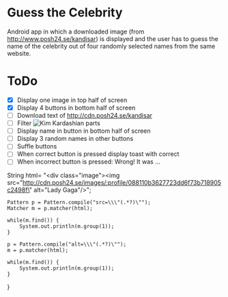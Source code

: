 # Guess the Celebrity
Android app in which a downloaded image (from http://www.posh24.se/kandisar) 
is displayed and the user has to guess the name of the celebrity out of four
randomly selected names from the same website.

# ToDo
- [x] Display one image in top half of screen
- [x] Display 4 buttons in bottom half of screen
- [ ] Download text of http://cdn.posh24.se/kandisar
- [ ] Filter <img src="http://cdn.posh24.se/images/:profile/0c0a0c119a1d107c149fabd0eb559d229" alt="Kim Kardashian"/> parts
- [ ] Display name in button in bottom half of screen
- [ ] Display 3 random names in other buttons
- [ ] Suffle buttons
- [ ] When correct button is pressed display toast with correct
- [ ] When incorrect button is pressed: Wrong! It was ...

 String html= "<div class=\"image\"><img src=\"http://cdn.posh24.se/images/:profile/088110b3627723dd6f73b718905c2498f\" alt=\"Lady Gaga\"/></div>";
    
    Pattern p = Pattern.compile("src=\\\"(.*?)\"");
    Matcher m = p.matcher(html);
    
    while(m.find()) {
    	System.out.println(m.group(1));
    }
    
    p = Pattern.compile("alt=\\\"(.*?)\"");
    m = p.matcher(html);
    
    while(m.find()) {
    	System.out.println(m.group(1));
    }
  }